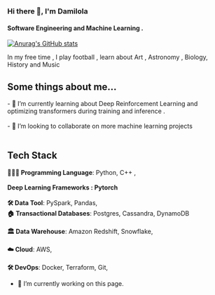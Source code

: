 
### Hi there 👋, I'm Damilola  

#### Software Engineering and Machine Learning . 

[![Anurag's GitHub stats](https://github-readme-stats.vercel.app/api?username=damilojohn)](https://github.com/anuraghazra/github-readme-stats)

In my free time , I play football , learn about Art , Astronomy , Biology, History  and Music 

<h2 >Some things about me...</h2>
- 🌱 I’m currently learning about Deep Reinforcement Learning  and optimizing transformers during training and inference .<br><br>
- 👯 I’m looking to collaborate on more machine learning projects <br><br>


<h2>Tech Stack</h2>

<p align="left">
 <b>🧑🏾‍💻 Programming Language</b>: Python, C++ , <br>
 <br> <b>      Deep Learning Frameworks : Pytorch </b> <br> 
<br> <b>🛠 Data Tool</b>: PySpark, Pandas,
<br> <b>🏠 Transactional Databases</b>: Postgres, Cassandra, DynamoDB<br>
<br> <b>🏛 Data Warehouse</b>: Amazon  Redshift, Snowflake, <br>
<br> <b>☁️ Cloud</b>: AWS, <br>
<br> <b>🛠 DevOps</b>: Docker, Terraform, Git, <br>



- 🔭 I’m currently working on this page. 





